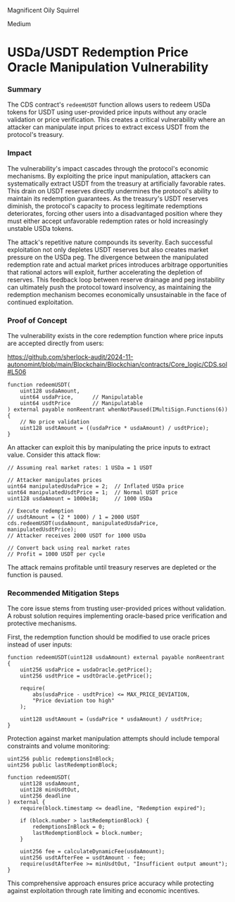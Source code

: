 Magnificent Oily Squirrel

Medium

# USDa/USDT Redemption Price Oracle Manipulation Vulnerability

### Summary
The CDS contract's `redeemUSDT` function allows users to redeem USDa tokens for USDT using user-provided price inputs without any oracle validation or price verification. This creates a critical vulnerability where an attacker can manipulate input prices to extract excess USDT from the protocol's treasury.

### Impact

The vulnerability's impact cascades through the protocol's economic mechanisms. By exploiting the price input manipulation, attackers can systematically extract USDT from the treasury at artificially favorable rates. This drain on USDT reserves directly undermines the protocol's ability to maintain its redemption guarantees. As the treasury's USDT reserves diminish, the protocol's capacity to process legitimate redemptions deteriorates, forcing other users into a disadvantaged position where they must either accept unfavorable redemption rates or hold increasingly unstable USDa tokens.

The attack's repetitive nature compounds its severity. Each successful exploitation not only depletes USDT reserves but also creates market pressure on the USDa peg. The divergence between the manipulated redemption rate and actual market prices introduces arbitrage opportunities that rational actors will exploit, further accelerating the depletion of reserves. This feedback loop between reserve drainage and peg instability can ultimately push the protocol toward insolvency, as maintaining the redemption mechanism becomes economically unsustainable in the face of continued exploitation.
### Proof of Concept

The vulnerability exists in the core redemption function where price inputs are accepted directly from users:

https://github.com/sherlock-audit/2024-11-autonomint/blob/main/Blockchain/Blockchian/contracts/Core_logic/CDS.sol#L506

```solidity
function redeemUSDT(
    uint128 usdaAmount,
    uint64 usdaPrice,      // Manipulatable
    uint64 usdtPrice       // Manipulatable
) external payable nonReentrant whenNotPaused(IMultiSign.Functions(6)) {
    // No price validation
    uint128 usdtAmount = ((usdaPrice * usdaAmount) / usdtPrice);
}
```

An attacker can exploit this by manipulating the price inputs to extract value. Consider this attack flow:

```solidity
// Assuming real market rates: 1 USDa = 1 USDT

// Attacker manipulates prices
uint64 manipulatedUsdaPrice = 2;  // Inflated USDa price
uint64 manipulatedUsdtPrice = 1;  // Normal USDT price
uint128 usdaAmount = 1000e18;     // 1000 USDa

// Execute redemption
// usdtAmount = (2 * 1000) / 1 = 2000 USDT
cds.redeemUSDT(usdaAmount, manipulatedUsdaPrice, manipulatedUsdtPrice);
// Attacker receives 2000 USDT for 1000 USDa

// Convert back using real market rates
// Profit = 1000 USDT per cycle
```

The attack remains profitable until treasury reserves are depleted or the function is paused.

### Recommended Mitigation Steps

The core issue stems from trusting user-provided prices without validation. A robust solution requires implementing oracle-based price verification and protective mechanisms.

First, the redemption function should be modified to use oracle prices instead of user inputs:

```solidity
function redeemUSDT(uint128 usdaAmount) external payable nonReentrant {
    uint256 usdaPrice = usdaOracle.getPrice();
    uint256 usdtPrice = usdtOracle.getPrice();
    
    require(
        abs(usdaPrice - usdtPrice) <= MAX_PRICE_DEVIATION,
        "Price deviation too high"
    );
    
    uint128 usdtAmount = (usdaPrice * usdaAmount) / usdtPrice;
}
```

Protection against market manipulation attempts should include temporal constraints and volume monitoring:

```solidity
uint256 public redemptionsInBlock;
uint256 public lastRedemptionBlock;

function redeemUSDT(
    uint128 usdaAmount,
    uint128 minUsdtOut,
    uint256 deadline
) external {
    require(block.timestamp <= deadline, "Redemption expired");
    
    if (block.number > lastRedemptionBlock) {
        redemptionsInBlock = 0;
        lastRedemptionBlock = block.number;
    }
    
    uint256 fee = calculateDynamicFee(usdaAmount);
    uint256 usdtAfterFee = usdtAmount - fee;
    require(usdtAfterFee >= minUsdtOut, "Insufficient output amount");
}
```

This comprehensive approach ensures price accuracy while protecting against exploitation through rate limiting and economic incentives.
